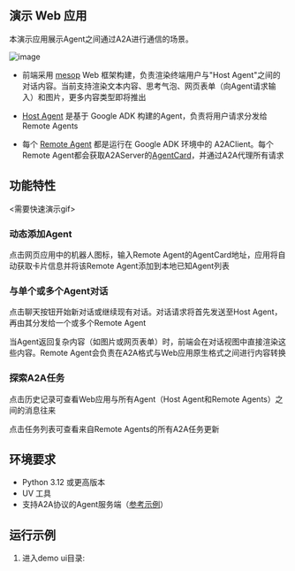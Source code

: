 ## 演示 Web 应用

本演示应用展示Agent之间通过A2A进行通信的场景。

![image](/images/a2a_demo_arch.png)

* 前端采用 [mesop](https://github.com/mesop-dev/mesop) Web 框架构建，负责渲染终端用户与"Host Agent"之间的对话内容。当前支持渲染文本内容、思考气泡、网页表单（向Agent请求输入）和图片，更多内容类型即将推出

* [Host Agent](/samples/python/hosts/multiagent/host_agent.py) 是基于 Google ADK 构建的Agent，负责将用户请求分发给 Remote Agents

* 每个 [Remote Agent](/samples/python/hosts/multiagent/remote_agent_connection.py) 都是运行在 Google ADK 环境中的 A2AClient。每个Remote Agent都会获取A2AServer的[AgentCard](https://google.github.io/A2A/#documentation?id=agent-card)，并通过A2A代理所有请求

## 功能特性

<需要快速演示gif>

### 动态添加Agent
点击网页应用中的机器人图标，输入Remote Agent的AgentCard地址，应用将自动获取卡片信息并将该Remote Agent添加到本地已知Agent列表

### 与单个或多个Agent对话
点击聊天按钮开始新对话或继续现有对话。对话请求将首先发送至Host Agent，再由其分发给一个或多个Remote Agent

当Agent返回复杂内容（如图片或网页表单）时，前端会在对话视图中直接渲染这些内容。Remote Agent会负责在A2A格式与Web应用原生格式之间进行内容转换

### 探索A2A任务
点击历史记录可查看Web应用与所有Agent（Host Agent和Remote Agents）之间的消息往来

点击任务列表可查看来自Remote Agents的所有A2A任务更新

## 环境要求

- Python 3.12 或更高版本
- UV 工具
- 支持A2A协议的Agent服务端（[参考示例](/samples/python/agents/README.md)）

## 运行示例

1. 进入demo ui目录: